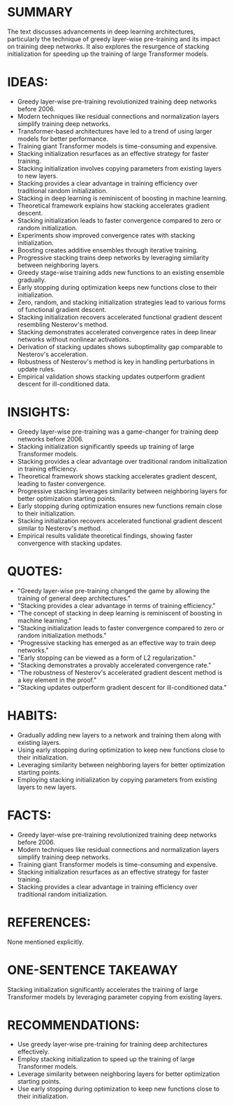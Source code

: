 # SUMMARY
The text discusses advancements in deep learning architectures, particularly the technique of greedy layer-wise pre-training and its impact on training deep networks. It also explores the resurgence of stacking initialization for speeding up the training of large Transformer models.

# IDEAS:
- Greedy layer-wise pre-training revolutionized training deep networks before 2006.
- Modern techniques like residual connections and normalization layers simplify training deep networks.
- Transformer-based architectures have led to a trend of using larger models for better performance.
- Training giant Transformer models is time-consuming and expensive.
- Stacking initialization resurfaces as an effective strategy for faster training.
- Stacking initialization involves copying parameters from existing layers to new layers.
- Stacking provides a clear advantage in training efficiency over traditional random initialization.
- Stacking in deep learning is reminiscent of boosting in machine learning.
- Theoretical framework explains how stacking accelerates gradient descent.
- Stacking initialization leads to faster convergence compared to zero or random initialization.
- Experiments show improved convergence rates with stacking initialization.
- Boosting creates additive ensembles through iterative training.
- Progressive stacking trains deep networks by leveraging similarity between neighboring layers.
- Greedy stage-wise training adds new functions to an existing ensemble gradually.
- Early stopping during optimization keeps new functions close to their initialization.
- Zero, random, and stacking initialization strategies lead to various forms of functional gradient descent.
- Stacking initialization recovers accelerated functional gradient descent resembling Nesterov's method.
- Stacking demonstrates accelerated convergence rates in deep linear networks without nonlinear activations.
- Derivation of stacking updates shows suboptimality gap comparable to Nesterov's acceleration.
- Robustness of Nesterov's method is key in handling perturbations in update rules.
- Empirical validation shows stacking updates outperform gradient descent for ill-conditioned data.

# INSIGHTS:
- Greedy layer-wise pre-training was a game-changer for training deep networks before 2006.
- Stacking initialization significantly speeds up training of large Transformer models.
- Stacking provides a clear advantage over traditional random initialization in training efficiency.
- Theoretical framework shows stacking accelerates gradient descent, leading to faster convergence.
- Progressive stacking leverages similarity between neighboring layers for better optimization starting points.
- Early stopping during optimization ensures new functions remain close to their initialization.
- Stacking initialization recovers accelerated functional gradient descent similar to Nesterov's method.
- Empirical results validate theoretical findings, showing faster convergence with stacking updates.

# QUOTES:
- "Greedy layer-wise pre-training changed the game by allowing the training of general deep architectures."
- "Stacking provides a clear advantage in terms of training efficiency."
- "The concept of stacking in deep learning is reminiscent of boosting in machine learning."
- "Stacking initialization leads to faster convergence compared to zero or random initialization methods."
- "Progressive stacking has emerged as an effective way to train deep networks."
- "Early stopping can be viewed as a form of L2 regularization."
- "Stacking demonstrates a provably accelerated convergence rate."
- "The robustness of Nesterov's accelerated gradient descent method is a key element in the proof."
- "Stacking updates outperform gradient descent for ill-conditioned data."

# HABITS:
- Gradually adding new layers to a network and training them along with existing layers.
- Using early stopping during optimization to keep new functions close to their initialization.
- Leveraging similarity between neighboring layers for better optimization starting points.
- Employing stacking initialization by copying parameters from existing layers to new layers.

# FACTS:
- Greedy layer-wise pre-training revolutionized training deep networks before 2006.
- Modern techniques like residual connections and normalization layers simplify training deep networks.
- Training giant Transformer models is time-consuming and expensive.
- Stacking initialization resurfaces as an effective strategy for faster training.
- Stacking provides a clear advantage in training efficiency over traditional random initialization.

# REFERENCES:
None mentioned explicitly.

# ONE-SENTENCE TAKEAWAY
Stacking initialization significantly accelerates the training of large Transformer models by leveraging parameter copying from existing layers.

# RECOMMENDATIONS:
- Use greedy layer-wise pre-training for training deep architectures effectively.
- Employ stacking initialization to speed up the training of large Transformer models.
- Leverage similarity between neighboring layers for better optimization starting points.
- Use early stopping during optimization to keep new functions close to their initialization.